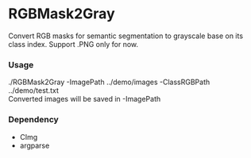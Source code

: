 # RGBMask2Gray
Convert RGB masks for semantic segmentation to grayscale base on its class index. Support .PNG only for now.

### Usage
./RGBMask2Gray -ImagePath ../demo/images -ClassRGBPath ../demo/test.txt <br />
Converted images will be saved in -ImagePath

### Dependency
- CImg
- argparse
